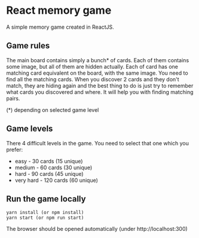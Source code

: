 # React memory game

A simple memory game created in ReactJS.

## Game rules
The main board contains simply a bunch* of cards. Each of them contains some image, but all of them are hidden actually.
Each of card has one matching card equivalent on the board, with the same image.
You need to find all the matching cards. When you discover 2 cards and they don't match, they are hiding again and 
the best thing to do is just try to remember what cards you discovered and where. It will help you with finding matching
pairs.

(*) depending on selected game level

## Game levels
There 4 difficult levels in the game. You need to select that one which you prefer:
* easy - 30 cards (15 unique)
* medium - 60 cards (30 unique)
* hard - 90 cards (45 unique)
* very hard - 120 cards (60 unique)

## Run the game locally
```
yarn install (or npm install)
yarn start (or npm run start)
```
The browser should be opened automatically (under http://localhost:300)

